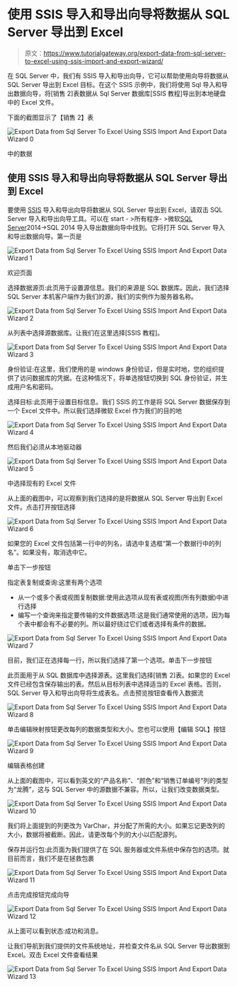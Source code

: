 # 使用 SSIS 导入和导出向导将数据从 SQL Server 导出到 Excel

> 原文：<https://www.tutorialgateway.org/export-data-from-sql-server-to-excel-using-ssis-import-and-export-wizard/>

在 SQL Server 中，我们有 SSIS 导入和导出向导，它可以帮助使用向导将数据从 SQL Server 导出到 Excel 目标。在这个 SSIS 示例中，我们将使用 Sql 导入和导出数据向导，将[销售 2]表数据从 Sql Server 数据库[SSIS 教程]导出到本地硬盘中的 Excel 文件。

下面的截图显示了【销售 2】表

![Export Data from Sql Server To Excel Using SSIS Import And Export Data Wizard 0](img/9446a860e9e4e464954c49af5009c99f.png)

中的数据

## 使用 SSIS 导入和导出向导将数据从 SQL Server 导出到 Excel

要使用 [SSIS](https://www.tutorialgateway.org/ssis/) 导入和导出向导将数据从 SQL Server 导出到 Excel，请双击 SQL Server 导入和导出向导工具。可以在 start - >所有程序- >微软[SQL Server](https://www.tutorialgateway.org/sql/)2014->SQL 2014 导入导出数据向导中找到。它将打开 SQL Server 导入和导出数据向导。第一页是

![Export Data from Sql Server To Excel Using SSIS Import And Export Data Wizard 1](img/d9b333235ffac0a2cec7d1cb844e785d.png)

欢迎页面

选择数据源页:此页用于设置源信息。我们的来源是 SQL 数据库。因此，我们选择 SQL Server 本机客户端作为我们的源，我们的实例作为服务器名称。

![Export Data from Sql Server To Excel Using SSIS Import And Export Data Wizard 2](img/bb08d624652d576b1ef8f34e638d5400.png)

从列表中选择源数据库。让我们在这里选择[SSIS 教程]。

![Export Data from Sql Server To Excel Using SSIS Import And Export Data Wizard 3](img/5b201b96f6476fa580cac64fd1d853f7.png)

身份验证:在这里，我们使用的是 windows 身份验证，但是实时地，您的组织提供了访问数据库的凭据。在这种情况下，将单选按钮切换到 SQL 身份验证，并生成用户名和密码。

选择目标:此页用于设置目标信息。我们 SSIS 的工作是将 SQL Server 数据保存到一个 Excel 文件中。所以我们选择微软 Excel 作为我们的目的地

![Export Data from Sql Server To Excel Using SSIS Import And Export Data Wizard 4](img/87da064d0eb110c97cae283f8f129bf4.png)

然后我们必须从本地驱动器

![Export Data from Sql Server To Excel Using SSIS Import And Export Data Wizard 5](img/fd01d3ac9841c58f46e3acd9955b191a.png)

中选择现有的 Excel 文件

从上面的截图中，可以观察到我们选择的是将数据从 SQL Server 导出到 Excel 文件。点击打开按钮选择

![Export Data from Sql Server To Excel Using SSIS Import And Export Data Wizard 6](img/5198f456878dfb19eb289773ab96340a.png)

如果您的 Excel 文件包括第一行中的列名，请选中复选框“第一个数据行中的列名”。如果没有，取消选中它。

单击下一步按钮

指定表复制或查询:这里有两个选项

*   从一个或多个表或视图复制数据:使用此选项从现有表或视图(所有列数据)中进行选择
*   编写一个查询来指定要传输的文件数据选项:这是我们通常使用的选项，因为每个表中都会有不必要的列。所以最好绕过它们或者选择有条件的数据。

![Export Data from Sql Server To Excel Using SSIS Import And Export Data Wizard 7](img/327c20a18a3515eac24b4ef1dda61243.png)

目前，我们正在选择每一行，所以我们选择了第一个选项。单击下一步按钮

此页面用于从 SQL 数据库中选择源表。这里我们选择[销售 2]表。如果您的 Excel 文件已经包含保存输出的表。然后从目标列表中选择适当的 Excel 表格。否则，SQL Server 导入和导出向导将生成表名。点击预览按钮查看传入数据流

![Export Data from Sql Server To Excel Using SSIS Import And Export Data Wizard 8](img/3f0ede6595c733a68a14dd2f2a4a98cd.png)

单击编辑映射按钮更改每列的数据类型和大小。您也可以使用【编辑 SQL】按钮

![Export Data from Sql Server To Excel Using SSIS Import And Export Data Wizard 9](img/e5f2f43407a4de15702eedbaf839eae2.png)

编辑表格创建

从上面的截图中，可以看到英文的“产品名称”、“颜色”和“销售订单编号”列的类型为“龙腾”，这与 SQL Server 中的源数据不兼容。所以，让我们改变数据类型。

![Export Data from Sql Server To Excel Using SSIS Import And Export Data Wizard 10](img/225ef86c9a0fa7fe08cf3abaf4170459.png)

我们将上面提到的列更改为 VarChar，并分配了所需的大小。如果忘记更改列的大小，数据将被截断。因此，请更改每个列的大小以匹配源列。

保存并运行包:此页面为我们提供了在 SQL 服务器或文件系统中保存包的选项。就目前而言，我们不是在拯救包裹

![Export Data from Sql Server To Excel Using SSIS Import And Export Data Wizard 11](img/387a591fa9ac59eda0e5b1a9c411c3bc.png)

点击完成按钮完成向导

![Export Data from Sql Server To Excel Using SSIS Import And Export Data Wizard 12](img/46e04a418f131131b37ee9d53c302976.png)

从上面可以看到状态:成功和消息。

让我们导航到我们提供的文件系统地址，并检查文件名从 SQL Server 导出数据到 Excel。双击 Excel 文件查看结果

![Export Data from Sql Server To Excel Using SSIS Import And Export Data Wizard 13](img/704de4f7a8b3be0b5f0f26735a15cb1e.png)